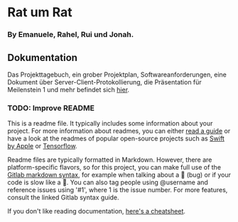# Rat um Rat

### By Emanuele, Rahel, Rui und Jonah.

## Dokumentation

Das Projekttagebuch, ein grober Projektplan, Softwareanforderungen, eine Dokument über Server-Client-Protokollierung,
die Präsentation für Meilenstein 1 und mehr befindet
sich [hier](https://drive.google.com/drive/folders/1Voso3Dcn3yKRfsRwU3yPKWJBVLTWuam_?usp=sharing).

### TODO: Improve README
This is a readme file. It typically includes some information about your project. For more information about readmes,
you can either [read a guide](https://github.com/18F/open-source-guide/blob/18f-pages/pages/making-readmes-readable.md)
or have a look at the readmes of popular open-source projects such as [Swift by Apple](https://github.com/apple/swift)
or [Tensorflow](https://github.com/tensorflow/tensorflow).

Readme files are typically formatted in Markdown. However, there are platform-specific flavors, so for this project, you
can make full use of the [Gitlab markdown syntax](https://docs.gitlab.com/ee/user/markdown.html), for example when
talking about a :bug: (bug) or if your code is slow like a :snail:. You can also tag people using @username and
reference issues using '#1', where 1 is the issue number. For more features, consult the linked Gitlab syntax guide.

If you don't like reading
documentation, [here's a cheatsheet](https://github.com/adam-p/markdown-here/wiki/Markdown-Cheatsheet).
